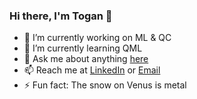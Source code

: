 ### Hi there, I'm Togan 👋


- 🔭 I’m currently working on ML & QC
- 🌱 I’m currently learning QML
- 💬 Ask me about anything [here](https://github.com/T0gan/T0gan/issues)
- 📫 Reach me at [LinkedIn](https://www.linkedin.com/in/togan-tlimakhov-514a231b5/) or [Email](mailto:togan97@icloud.com)
- ⚡ Fun fact: The snow on Venus is metal

